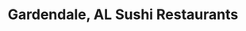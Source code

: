 ---
layout: city
title: Gardendale, AL Sushi Restaurants
permalink: /alabama/gardendale/
stateAbbr: AL
stateName: Alabama
cityName: Gardendale

---